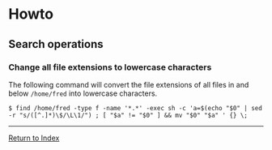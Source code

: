 # Howto

## Search operations

### Change all file extensions to lowercase characters

The following command will convert the file extensions of all files in and below `/home/fred` into lowercase characters.

```console
$ find /home/fred -type f -name '*.*' -exec sh -c 'a=$(echo "$0" | sed -r "s/([^.]*)\$/\L\1/") ; [ "$a" != "$0" ] && mv "$0" "$a" ' {} \;
```

---
[Return to Index](../README.md)
